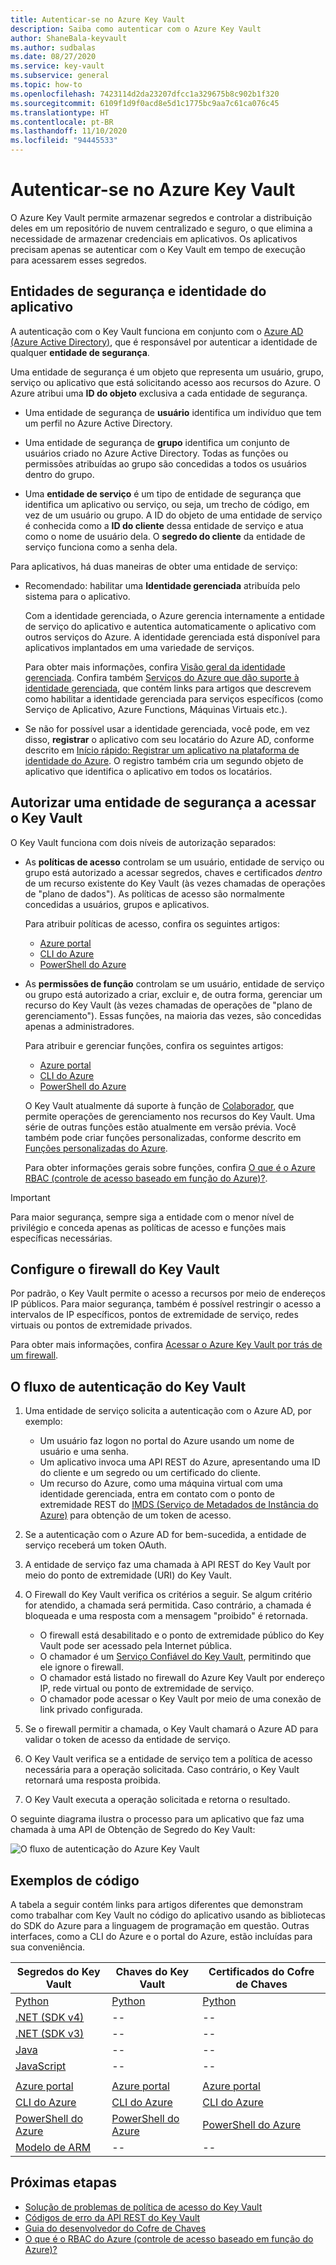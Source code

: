 ```yaml
---
title: Autenticar-se no Azure Key Vault
description: Saiba como autenticar com o Azure Key Vault
author: ShaneBala-keyvault
ms.author: sudbalas
ms.date: 08/27/2020
ms.service: key-vault
ms.subservice: general
ms.topic: how-to
ms.openlocfilehash: 7423114d2da23207dfcc1a329675b8c902b1f320
ms.sourcegitcommit: 6109f1d9f0acd8e5d1c1775bc9aa7c61ca076c45
ms.translationtype: HT
ms.contentlocale: pt-BR
ms.lasthandoff: 11/10/2020
ms.locfileid: "94445533"
---
```

# <a name="authenticate-to-azure-key-vault"></a>Autenticar-se no Azure Key Vault

O Azure Key Vault permite armazenar segredos e controlar a distribuição deles em um repositório de nuvem centralizado e seguro, o que elimina a necessidade de armazenar credenciais em aplicativos. Os aplicativos precisam apenas se autenticar com o Key Vault em tempo de execução para acessarem esses segredos.

## <a name="app-identity-and-security-principals"></a>Entidades de segurança e identidade do aplicativo

A autenticação com o Key Vault funciona em conjunto com o [Azure AD (Azure Active Directory)](../../active-directory/fundamentals/active-directory-whatis.md), que é responsável por autenticar a identidade de qualquer **entidade de segurança**.

Uma entidade de segurança é um objeto que representa um usuário, grupo, serviço ou aplicativo que está solicitando acesso aos recursos do Azure. O Azure atribui uma **ID do objeto** exclusiva a cada entidade de segurança.

* Uma entidade de segurança de **usuário** identifica um indivíduo que tem um perfil no Azure Active Directory.

* Uma entidade de segurança de **grupo** identifica um conjunto de usuários criado no Azure Active Directory. Todas as funções ou permissões atribuídas ao grupo são concedidas a todos os usuários dentro do grupo.

* Uma **entidade de serviço** é um tipo de entidade de segurança que identifica um aplicativo ou serviço, ou seja, um trecho de código, em vez de um usuário ou grupo. A ID do objeto de uma entidade de serviço é conhecida como a **ID do cliente** dessa entidade de serviço e atua como o nome de usuário dela. O **segredo do cliente** da entidade de serviço funciona como a senha dela.

Para aplicativos, há duas maneiras de obter uma entidade de serviço:

* Recomendado: habilitar uma **Identidade gerenciada** atribuída pelo sistema para o aplicativo.

    Com a identidade gerenciada, o Azure gerencia internamente a entidade de serviço do aplicativo e autentica automaticamente o aplicativo com outros serviços do Azure. A identidade gerenciada está disponível para aplicativos implantados em uma variedade de serviços.

    Para obter mais informações, confira [Visão geral da identidade gerenciada](../../active-directory/managed-identities-azure-resources/overview.md). Confira também [Serviços do Azure que dão suporte à identidade gerenciada](../../active-directory/managed-identities-azure-resources/services-support-managed-identities.md), que contém links para artigos que descrevem como habilitar a identidade gerenciada para serviços específicos (como Serviço de Aplicativo, Azure Functions, Máquinas Virtuais etc.).

* Se não for possível usar a identidade gerenciada, você pode, em vez disso, **registrar** o aplicativo com seu locatário do Azure AD, conforme descrito em [Início rápido: Registrar um aplicativo na plataforma de identidade do Azure](../../active-directory/develop/quickstart-register-app.md). O registro também cria um segundo objeto de aplicativo que identifica o aplicativo em todos os locatários.

## <a name="authorize-a-security-principal-to-access-key-vault"></a>Autorizar uma entidade de segurança a acessar o Key Vault

O Key Vault funciona com dois níveis de autorização separados:

- As **políticas de acesso** controlam se um usuário, entidade de serviço ou grupo está autorizado a acessar segredos, chaves e certificados *dentro* de um recurso existente do Key Vault (às vezes chamadas de operações de "plano de dados"). As políticas de acesso são normalmente concedidas a usuários, grupos e aplicativos.

    Para atribuir políticas de acesso, confira os seguintes artigos:

    - [Azure portal](assign-access-policy-portal.md)
    - [CLI do Azure](assign-access-policy-cli.md)
    - [PowerShell do Azure](assign-access-policy-portal.md)

- As **permissões de função** controlam se um usuário, entidade de serviço ou grupo está autorizado a criar, excluir e, de outra forma, gerenciar um recurso do Key Vault (às vezes chamadas de operações de "plano de gerenciamento"). Essas funções, na maioria das vezes, são concedidas apenas a administradores.
 
    Para atribuir e gerenciar funções, confira os seguintes artigos:

    - [Azure portal](../../role-based-access-control/role-assignments-portal.md)
    - [CLI do Azure](../../role-based-access-control/role-assignments-cli.md)
    - [PowerShell do Azure](../../role-based-access-control/role-assignments-powershell.md)

    O Key Vault atualmente dá suporte à função de [Colaborador](../../role-based-access-control/built-in-roles.md#key-vault-contributor), que permite operações de gerenciamento nos recursos do Key Vault. Uma série de outras funções estão atualmente em versão prévia. Você também pode criar funções personalizadas, conforme descrito em [Funções personalizadas do Azure](../../role-based-access-control/custom-roles.md).

    Para obter informações gerais sobre funções, confira [O que é o Azure RBAC (controle de acesso baseado em função do Azure)?](../../role-based-access-control/overview.md).


> [!IMPORTANT]
> Para maior segurança, sempre siga a entidade com o menor nível de privilégio e conceda apenas as políticas de acesso e funções mais específicas necessárias. 
    
## <a name="configure-the-key-vault-firewall"></a>Configure o firewall do Key Vault

Por padrão, o Key Vault permite o acesso a recursos por meio de endereços IP públicos. Para maior segurança, também é possível restringir o acesso a intervalos de IP específicos, pontos de extremidade de serviço, redes virtuais ou pontos de extremidade privados.

Para obter mais informações, confira [Acessar o Azure Key Vault por trás de um firewall](./access-behind-firewall.md).


## <a name="the-key-vault-authentication-flow"></a>O fluxo de autenticação do Key Vault

1. Uma entidade de serviço solicita a autenticação com o Azure AD, por exemplo:
    * Um usuário faz logon no portal do Azure usando um nome de usuário e uma senha.
    * Um aplicativo invoca uma API REST do Azure, apresentando uma ID do cliente e um segredo ou um certificado do cliente.
    * Um recurso do Azure, como uma máquina virtual com uma identidade gerenciada, entra em contato com o ponto de extremidade REST do [IMDS (Serviço de Metadados de Instância do Azure)](../../virtual-machines/windows/instance-metadata-service.md) para obtenção de um token de acesso.

1. Se a autenticação com o Azure AD for bem-sucedida, a entidade de serviço receberá um token OAuth.

1. A entidade de serviço faz uma chamada à API REST do Key Vault por meio do ponto de extremidade (URI) do Key Vault.

1. O Firewall do Key Vault verifica os critérios a seguir. Se algum critério for atendido, a chamada será permitida. Caso contrário, a chamada é bloqueada e uma resposta com a mensagem "proibido" é retornada.

    * O firewall está desabilitado e o ponto de extremidade público do Key Vault pode ser acessado pela Internet pública.
    * O chamador é um [Serviço Confiável do Key Vault](./overview-vnet-service-endpoints.md#trusted-services), permitindo que ele ignore o firewall.
    * O chamador está listado no firewall do Azure Key Vault por endereço IP, rede virtual ou ponto de extremidade de serviço.
    * O chamador pode acessar o Key Vault por meio de uma conexão de link privado configurada.    

1. Se o firewall permitir a chamada, o Key Vault chamará o Azure AD para validar o token de acesso da entidade de serviço.

1. O Key Vault verifica se a entidade de serviço tem a política de acesso necessária para a operação solicitada. Caso contrário, o Key Vault retornará uma resposta proibida.

1. O Key Vault executa a operação solicitada e retorna o resultado.

O seguinte diagrama ilustra o processo para um aplicativo que faz uma chamada à uma API de Obtenção de Segredo do Key Vault:

![O fluxo de autenticação do Azure Key Vault](../media/authentication/authentication-flow.png)

## <a name="code-examples"></a>Exemplos de código

A tabela a seguir contém links para artigos diferentes que demonstram como trabalhar com Key Vault no código do aplicativo usando as bibliotecas do SDK do Azure para a linguagem de programação em questão. Outras interfaces, como a CLI do Azure e o portal do Azure, estão incluídas para sua conveniência.

| Segredos do Key Vault | Chaves do Key Vault | Certificados do Cofre de Chaves |
|  --- | --- | --- |
| [Python](../secrets/quick-create-python.md) | [Python](../keys/quick-create-python.md) | [Python](../certificates/quick-create-python.md) | 
| [.NET (SDK v4)](../secrets/quick-create-net.md) | -- | -- |
| [.NET (SDK v3)](https://dotnet.microsoft.com/download/dotnet-core/3.0) | -- | -- |
| [Java](../secrets/quick-create-java.md) | -- | -- |
| [JavaScript](../secrets/quick-create-node.md) | -- | -- | 
| | | |
| [Azure portal](../secrets/quick-create-portal.md) | [Azure portal](../keys/quick-create-portal.md) | [Azure portal](../certificates/quick-create-portal.md) |
| [CLI do Azure](../secrets/quick-create-cli.md) | [CLI do Azure](../keys/quick-create-cli.md) | [CLI do Azure](../certificates/quick-create-cli.md) |
| [PowerShell do Azure](../secrets/quick-create-powershell.md) | [PowerShell do Azure](../keys/quick-create-powershell.md) | [PowerShell do Azure](../certificates/quick-create-powershell.md) |
| [Modelo de ARM](../secrets/quick-create-net.md) | -- | -- |

## <a name="next-steps"></a>Próximas etapas

- [Solução de problemas de política de acesso do Key Vault](troubleshooting-access-issues.md)
- [Códigos de erro da API REST do Key Vault](rest-error-codes.md)
- [Guia do desenvolvedor do Cofre de Chaves](developers-guide.md)
- [O que é o RBAC do Azure (controle de acesso baseado em função do Azure)?](../../role-based-access-control/overview.md)